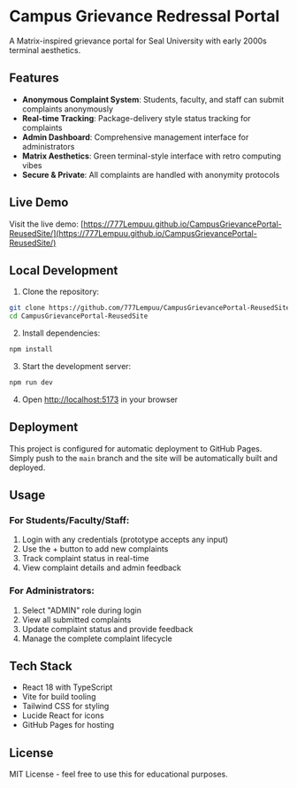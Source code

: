 # Campus Grievance Redressal Portal

A Matrix-inspired grievance portal for Seal University with early 2000s terminal aesthetics.

## Features

- **Anonymous Complaint System**: Students, faculty, and staff can submit complaints anonymously
- **Real-time Tracking**: Package-delivery style status tracking for complaints
- **Admin Dashboard**: Comprehensive management interface for administrators
- **Matrix Aesthetics**: Green terminal-style interface with retro computing vibes
- **Secure & Private**: All complaints are handled with anonymity protocols

## Live Demo

Visit the live demo: [https://777Lempuu.github.io/CampusGrievancePortal-ReusedSite/](https://777Lempuu.github.io/CampusGrievancePortal-ReusedSite/)

## Local Development

1. Clone the repository:
```bash
git clone https://github.com/777Lempuu/CampusGrievancePortal-ReusedSite.git
cd CampusGrievancePortal-ReusedSite
```

2. Install dependencies:
```bash
npm install
```

3. Start the development server:
```bash
npm run dev
```

4. Open [http://localhost:5173](http://localhost:5173) in your browser

## Deployment

This project is configured for automatic deployment to GitHub Pages. Simply push to the `main` branch and the site will be automatically built and deployed.

## Usage

### For Students/Faculty/Staff:
1. Login with any credentials (prototype accepts any input)
2. Use the + button to add new complaints
3. Track complaint status in real-time
4. View complaint details and admin feedback

### For Administrators:
1. Select "ADMIN" role during login
2. View all submitted complaints
3. Update complaint status and provide feedback
4. Manage the complete complaint lifecycle

## Tech Stack

- React 18 with TypeScript
- Vite for build tooling
- Tailwind CSS for styling
- Lucide React for icons
- GitHub Pages for hosting

## License

MIT License - feel free to use this for educational purposes.

